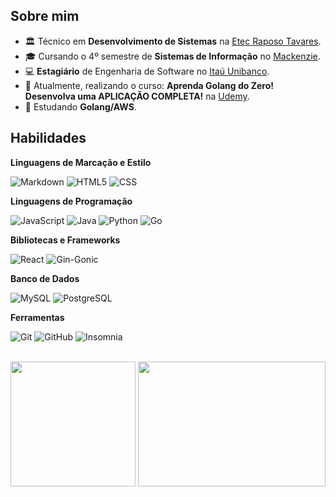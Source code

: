 <div>

## Sobre mim

- 🏛️ Técnico em **Desenvolvimento de Sistemas** na <a href="https://etecraposotavares.cps.sp.gov.br/">Etec Raposo Tavares</a>.
- 🎓 Cursando o 4º semestre de **Sistemas de Informação** no <a href="https://www.mackenzie.br/universidade/sao-paulo-higienopolis">Mackenzie</a>.
- 💻 **Estagiário** de Engenharia de Software no <a href="https://www.itau.com.br">Itaú Unibanco</a>.
- 🔭 Atualmente, realizando o curso: **Aprenda Golang do Zero! Desenvolva uma APLICAÇÃO COMPLETA!** na <a href="https://www.udemy.com">Udemy</a>.
- 🌱 Estudando **Golang/AWS**.

## Habilidades

**Linguagens de Marcação e Estilo**<br>

![Markdown](https://img.shields.io/badge/Markdown-111?style=for-the-badge&logo=markdown&logoColor=white)
![HTML5](https://img.shields.io/badge/HTML5-111?style=for-the-badge&logo=html5&logoColor=E34F26)
![CSS](https://img.shields.io/badge/CSS3-111?style=for-the-badge&logo=css&logoColor=663399)


**Linguagens de Programação**<br>

![JavaScript](https://img.shields.io/badge/JavaScript-111?style=for-the-badge&logo=javascript&logoColor=F7DF1E)
![Java](https://img.shields.io/badge/java-111?style=for-the-badge&logo=openjdk&logoColor=white)
![Python](https://img.shields.io/badge/python-111?style=for-the-badge&logo=python&logoColor=3776AB)
![Go](https://img.shields.io/badge/Go-111?style=for-the-badge&logo=go&logoColor=00ADD8)

**Bibliotecas e Frameworks**

![React](https://img.shields.io/badge/react-111?style=for-the-badge&logo=React&logoColor=61DAFB)
![Gin-Gonic](https://img.shields.io/badge/gin-111?style=for-the-badge&logo=gin&logoColor=008ECF)

**Banco de Dados**<br>

![MySQL](https://img.shields.io/badge/MySQL-111?style=for-the-badge&logo=mysql&logoColor=4479A1)
![PostgreSQL](https://img.shields.io/badge/PostgreSQL-111?style=for-the-badge&logo=postgresql&logoColor=4169E1)

**Ferramentas**<br>

![Git](https://img.shields.io/badge/Git-111?style=for-the-badge&logo=git&logoColor=F05032)
![GitHub](https://img.shields.io/badge/GitHub-111?style=for-the-badge&logo=github&logoColor=white)
![Insomnia](https://img.shields.io/badge/insomnia-111?style=for-the-badge&logo=insomnia&logoColor=4000BF)

</div>

<br>

<div>

<img height="200px" src="https://github-readme-stats.vercel.app/api?username=pedrohfz&theme=shadow_red&text_color=FFF">
<img height="200px" width ="300px "src="https://github-readme-stats.vercel.app/api/top-langs/?username=pedrohfz&theme=shadow_red&text_color=FFF">

</div>
